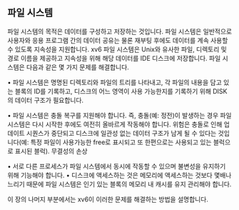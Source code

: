 ## 파일 시스템

파일 시스템의 목적은 데이터를 구성하고 저장하는 것입니다. 파일 시스템은 일반적으로 사용자와 응용 프로그램 간의 데이터 공유는 물론 재부팅 후에도 데이터를 계속 사용할 수 있도록 지속성을 지원합니다.
xv6 파일 시스템은 Unix와 유사한 파일, 디렉토리 및 경로 이름을 제공하고 지속성을 위해 해당 데이터를 IDE 디스크에 저장합니다. 파일 시스템은 다음과 같은 몇 가지 문제를 해결합니다.

• 파일 시스템은 명명된 디렉토리와 파일의 트리를 나타내고, 각 파일의 내용을 담고 있는 블록의 ID를 기록하고, 디스크의 어느 영역이 사용 가능한지를 기록하기 위해 DISK의 데이터 구조가 필요합니다. 

• 파일 시스템은 충돌 복구를 지원해야 합니다. 즉, 충돌(예: 정전)이 발생하는 경우 파일 시스템은 다시 시작한 후에도 여전히 올바르게 작동해야 합니다. 위험은 충돌로 인해 업데이트 시퀀스가 중단되고 디스크에 일관성 없는 데이터 구조가 남게 될 수 있다는 것입니다(예: 특정 파일이 사용가능한 free로 표시되고 또 한편으로는 사용되고 있는 블럭으로 표시된 블럭). 무결성의 손상

• 서로 다른 프로세스가 파일 시스템에서 동시에 작동할 수 있으며 불변성을 유지하기 위해 기능해야 합니다.
• 디스크에 액세스하는 것은 메모리에 액세스하는 것보다 몇배나 느리기 때문에  파일 시스템은 인기 있는 블록의 메모리 내 캐시를 유지 관리해야 합니다.

이 장의 나머지 부분에서는 xv6이 이러한 문제를 해결하는 방법을 설명합니다.

